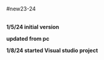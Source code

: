 #new23-24

<br><B>1/5/24 initial version<B>

updated from pc

1/8/24 started Visual studio project 
